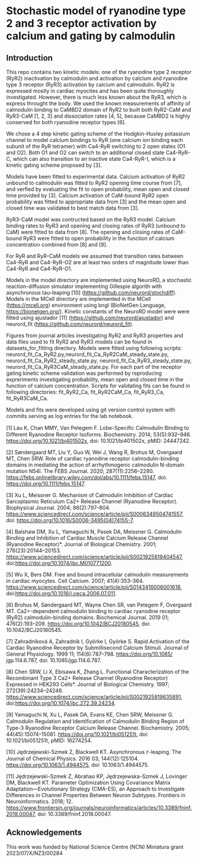 Stochastic model of ryanodine type 2 and 3 receptor activation by calcium and gating by calmodulin
=======================


Introduction
-----------------------
This repo contains two kinetic models: one of the ryanodine type 2 receptor (RyR2) inactivation by calmodulin and activation by calcium and ryanodine type 3 receptor (RyR3) activation by calcium and calmodulin. RyR2 is expressed mostly in cardiac myocites and has been quite thoroughly investigated. However, there is much less known about the RyR3, which is express throught the body. We used the known measurements of affinity of calmodulin binding to CaMBD2 domain of RyR2 to built both RyR2-CaM and RyR3-CaM [1, 2, 3] and dissociation rates [4, 5], because CaMBD2 is highly conserved for both ryanodine receptor types [6].

We chose a 4 step kinetic gating scheme of the Hodgkin-Huxley potassium channel to model calcium bindings to RyR (one calcium ion binding each subunit of the RyR tetramer) with Ca4-RyR switching to 2 open states (O1 and O2). Both O1 and O2 can switch to an additional closed state Ca4-RyR-C, which can also transition to an inactive state Ca4-RyR-I, which is a kinetic gating scheme proposed by [3].

Models have been fitted to experimental data. Calcium activation of RyR2 unbound to calmodulin was fitted to RyR2 opening time course from [7], and verfied by evaluating the fit to open probability, mean open and closed time provided by [3]. Calcium activation of CaM-bound RyR2 open probability was fitted to appropriate data from [3] and the mean open and closed time was validated to best match data from [3]. 

RyR3-CaM model was contructed based on the RyR3 model. Calcium binding rates to RyR3 and opening and closing rates of RyR3 (unbound to CaM) were fitted to data from [8]. The opening and closing rates of CaM-bound RyR3 were fitted to open probability in the function of calcium concentration combined from [8] and [9].

For RyR and RyR-CaM models we assumed that transition rates between Ca4-RyR and Ca4-RyR-O2 are at least two orders of magnitude lower than Ca4-RyR and Ca4-RyR-O1.

Models in the model directory are implemented using NeuroRD, a stochastic reaction-diffusion simulator implementing Gillespie algorith with asynchronous tau-leaping [10] (https://github.com/neurord/stochdiff). Models in the MCell directory are implemented in the MCell (https://mcell.org) environment using bngl (BioNetGen Language, https://bionetgen.org/). Kinetic constants of the NeuroRD model were were fitted using ajustador [11] (https://github.com/neurord/ajustador) and neurord_fit (https://github.com/neurord/neurord_fit).

Figures from journal articles investigating RyR2 and RyR3 properties and data files used to fit RyR2 and RyR3 models can be found in datasets_for_fitting directory. Models were fitted using following scripts: neurord_fit_Ca_RyR2.py,neurord_fit_Ca_RyR2CaM_steady_state.py,  neurord_fit_Ca_RyR2_steady_state.py, neurord_fit_Ca_RyR3_steady_state.py, neurord_fit_Ca_RyR3CaM_steady_state.py. For each part of the receptor gating kinetic scheme validation was performed by reproducing expreriments investigating probability, mean open and closed time in the function of calcium concentration. Scripts for validating fits can be found in following directories: fit_RyR2_Ca, fit_RyR2CaM_Ca, fit_RyR3_Ca, fit_RyR3CaM_Ca.

Models and fits were developed using git version control system with commits serving as log entries for the lab notebook.

[1] Lau K, Chan MMY, Van Petegem F. Lobe-Speciﬁc Calmodulin Binding to Different Ryanodine Receptor Isoforms. Biochemistry. 2014; 53(5):932–946. https://doi.org/10.1021/bi401502x, doi: 10.1021/bi401502x, pMID:
24447242.

[2] Søndergaard MT, Liu Y, Guo W, Wei J, Wang R, Brohus M, Overgaard MT, Chen SRW. Role of cardiac ryanodine receptor calmodulin-binding domains in mediating the action of arrhythmogenic calmodulin N-domain mutation N54I. The FEBS Journal. 2020; 287(11):2256–2280. https://febs.onlinelibrary.wiley.com/doi/abs/10.1111/febs.15147, doi: https://doi.org/10.1111/febs.15147.

[3] Xu L, Meissner G. Mechanism of Calmodulin Inhibition of Cardiac Sarcoplasmic Reticulum Ca2+ Release Channel (Ryanodine Receptor). Biophysical Journal. 2004; 86(2):797–804. https://www.sciencedirect.com/science/article/pii/S0006349504741557, doi: https://doi.org/10.1016/S0006-3495(04)74155-7.

[4] Balshaw DM, Xu L, Yamaguchi N, Pasek DA, Meissner G. Calmodulin Binding and Inhibition of Cardiac Muscle Calcium Release Channel (Ryanodine Receptor)*.
Journal of Biological Chemistry. 2001; 276(23):20144–20153. https://www.sciencedirect.com/science/article/pii/S0021925819404547, doi:https://doi.org/10.1074/jbc.M010771200.

[5] Wu X, Bers DM. Free and bound intracellular calmodulin measurements in cardiac myocytes. Cell Calcium. 2007; 41(4):353–364. https://www.sciencedirect.com/science/article/pii/S0143416006001618, doi:https://doi.org/10.1016/j.ceca.2006.07.011.

[6] Brohus M, Søndergaard MT, Wayne Chen SR, van Petegem F, Overgaard MT. Ca2+-dependent calmodulin binding to cardiac ryanodine receptor (RyR2) calmodulin-binding domains. Biochemical Journal. 2019 01; 476(2):193–209. https://doi.org/10.1042/BCJ20180545, doi: 10.1042/BCJ20180545.

[7] Zahradníková A, Zahradník I, Györke I, Györke S. Rapid Activation of the Cardiac Ryanodine Receptor by Submillisecond Calcium Stimuli. Journal of General Physiology. 1999 11; 114(6):787–798. https://doi.org/10.1085/
jgp.114.6.787, doi: 10.1085/jgp.114.6.787.

[8] Chen SRW, Li X, Ebisawa K, Zhang L. Functional Characterization of the Recombinant Type 3 Ca2+ Release Channel (Ryanodine Receptor) Expressed in HEK293 Cells*. Journal of Biological Chemistry. 1997; 272(39):24234–24246. https://www.sciencedirect.com/science/article/pii/S0021925819635891, doi:https://doi.org/10.1074/jbc.272.39.24234.

[9] Yamaguchi N, Xu L, Pasek DA, Evans KE, Chen SRW, Meissner G. Calmodulin Regulation and Identiﬁcation of Calmodulin Binding Region of Type-3 Ryanodine Receptor Calcium Release Channel. Biochemistry. 2005; 44(45):15074–15081. https://doi.org/10.1021/bi051251t, doi: 10.1021/bi051251t, pMID: 16274254.

[10] Jędrzejewski-Szmek Z, Blackwell KT. Asynchronous 𝜏-leaping. The Journal of Chemical Physics. 2016 03; 144(12):125104. https://doi.org/10.1063/1.4944575, doi: 10.1063/1.4944575.

[11] Jędrzejewski-Szmek Z, Abrahao KP, Jędrzejewska-Szmek J, Lovinger DM, Blackwell KT. Parameter Optimization Using Covariance Matrix Adaptation—Evolutionary Strategy (CMA-ES), an Approach to Investigate Differences in Channel Properties Between Neuron Subtypes. Frontiers in Neuroinformatics. 2018; 12. https://www.frontiersin.org/journals/neuroinformatics/articles/10.3389/fninf.2018.00047, doi: 10.3389/fninf.2018.00047.

Acknowledgements
----------------
This work was funded by National Science Centre (NCN) Miniatura grant 2023/07/X/NZ3/00284